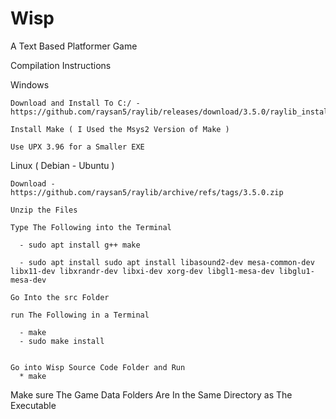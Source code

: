 
# Wisp
A Text Based Platformer Game 


Compilation Instructions

  Windows
   
    Download and Install To C:/ - https://github.com/raysan5/raylib/releases/download/3.5.0/raylib_installer_v350.mingw.exe
    
    Install Make ( I Used the Msys2 Version of Make )
    
    Use UPX 3.96 for a Smaller EXE
   
  Linux ( Debian - Ubuntu )
  
    Download - https://github.com/raysan5/raylib/archive/refs/tags/3.5.0.zip
    
    Unzip the Files
    
    Type The Following into the Terminal
      
      - sudo apt install g++ make 
      
      - sudo apt install sudo apt install libasound2-dev mesa-common-dev libx11-dev libxrandr-dev libxi-dev xorg-dev libgl1-mesa-dev libglu1-mesa-dev
      
    Go Into the src Folder 
    
    run The Following in a Terminal 
    
      - make 
      - sudo make install 
      
    
    Go into Wisp Source Code Folder and Run 
      * make 
      
      
      
 Make sure The Game Data Folders Are In the Same Directory as The Executable

    
    
    
